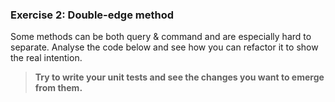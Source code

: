 ### Exercise 2: Double-edge method

Some methods can be both query & command and are especially hard to separate. Analyse the code below and see how you can refactor it to show the real intention. 

>**Try to write your unit tests and see the changes you want to emerge from them.**